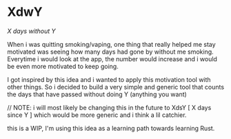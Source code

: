 # XdwY
*X days without Y*

When i was quitting smoking/vaping, one thing that really helped me stay motivated was seeing how many days had gone by without me smoking.
Everytime i would look at the app, the number would increase and i would be even more motivated to keep going.

I got inspired by this idea and i wanted to apply this motivation tool with other things.
So i decided to build a very simple and generic tool that counts the days that have passed without doing Y (anything you want)

// NOTE: i will most likely be changing this in the future to XdsY [ X days since Y ] which would be more generic and i think a lil catchier.

this is a WIP, I'm using this idea as a learning path towards learning Rust.
